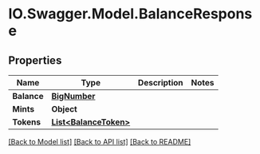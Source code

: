 # IO.Swagger.Model.BalanceResponse
## Properties

Name | Type | Description | Notes
------------ | ------------- | ------------- | -------------
**Balance** | [**BigNumber**](BigNumber.md) |  | 
**Mints** | **Object** |  | 
**Tokens** | [**List&lt;BalanceToken&gt;**](BalanceToken.md) |  | 

[[Back to Model list]](../README.md#documentation-for-models) [[Back to API list]](../README.md#documentation-for-api-endpoints) [[Back to README]](../README.md)

